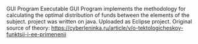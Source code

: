 GUI Program Executable GUI Program implements the methodology for calculating the optimal distribution of funds between the elements of the subject. project was written on java. Uploaded as Eclipse project.
Original source of theory: https://cyberleninka.ru/article/v/o-tektologicheskoy-funktsii-i-ee-primenenii
